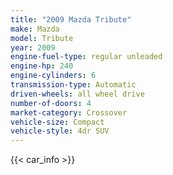 ```yaml
---
title: "2009 Mazda Tribute"
make: Mazda
model: Tribute
year: 2009
engine-fuel-type: regular unleaded
engine-hp: 240
engine-cylinders: 6
transmission-type: Automatic
driven-wheels: all wheel drive
number-of-doors: 4
market-category: Crossover
vehicle-size: Compact
vehicle-style: 4dr SUV
---
```


{{< car_info >}}
